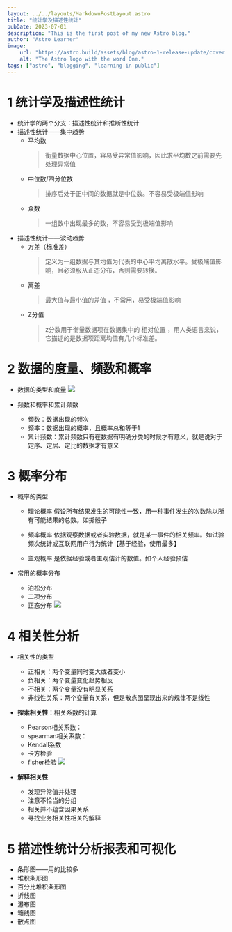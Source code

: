 ```yaml
---
layout: ../../layouts/MarkdownPostLayout.astro
title: "统计学及描述性统计"
pubDate: 2023-07-01
description: "This is the first post of my new Astro blog."
author: "Astro Learner"
image:
    url: "https://astro.build/assets/blog/astro-1-release-update/cover.jpeg"
    alt: "The Astro logo with the word One."
tags: ["astro", "blogging", "learning in public"]
---
```


# 1 统计学及描述性统计
- 统计学的两个分支：描述性统计和推断性统计
- 描述性统计——集中趋势
  - 平均数
    > 衡量数据中心位置，容易受异常值影响，因此求平均数之前需要先处理异常值
  - 中位数/四分位数
     > 排序后处于正中间的数据就是中位数。不容易受极端值影响
  - 众数
     > 一组数中出现最多的数，不容易受到极端值影响
- 描述性统计——波动趋势
  - 方差（标准差）
      > 定义为一组数据与其均值为代表的中心平均离散水平。受极端值影响，且必须服从正态分布，否则需要转换。
  - 离差
    > 最大值与最小值的差值 ，不常用，易受极端值影响
  - Z分值
    > z分数用于衡量数据项在数据集中的 相对位置 ，用人类语言来说，它描述的是数据项距离均值有几个标准差。

# 2 数据的度量、频数和概率
- 数据的类型和度量
  ![](img/%E6%95%B0%E6%8D%AE%E7%B1%BB%E5%9E%8B%E5%92%8C%E5%BA%A6%E9%87%8F.png)

- 频数和概率和累计频数
  - 频数：数据出现的频次
  - 频率：数据出现的概率，且概率总和等于1
  - 累计频数：累计频数只有在数据有明确分类的时候才有意义，就是说对于定序、定居、定比的数据才有意义

# 3 概率分布
- 概率的类型
  - 理论概率 假设所有结果发生的可能性一致，用一种事件发生的次数除以所有可能结果的总数。如掷骰子

  - 频率概率 依据观察数据或者实验数据，就是某一事件的相关频率。如试验频次统计或互联网用户行为统计【基于经验，使用最多】

  - 主观概率 是依据经验或者主观估计的数值。如个人经验预估

- 常用的概率分布
  - 泊松分布
  - 二项分布
  - 正态分布
![](img/%E6%A6%82%E7%8E%87%E5%88%86%E5%B8%83.png)
# 4 相关性分析
- 相关性的类型
  - 正相关：两个变量同时变大或者变小
  - 负相关：两个变量变化趋势相反
  - 不相关：两个变量没有明显关系
  - 非线性关系：两个变量有关系，但是散点图呈现出来的规律不是线性

- **探索相关性**：相关系数的计算
  - Pearson相关系数：
  - spearman相关系数：
  - Kendall系数
  - 卡方检验
  - fisher检验
![](img/相关系数.png)
- **解释相关性**
  - 发现异常值并处理
  - 注意不恰当的分组
  - 相关并不蕴含因果关系
  - 寻找业务相关性相关的解释

# 5 描述性统计分析报表和可视化
- 条形图——用的比较多 
- 堆积条形图
- 百分比堆积条形图
- 折线图
- 瀑布图
- 箱线图
- 散点图
